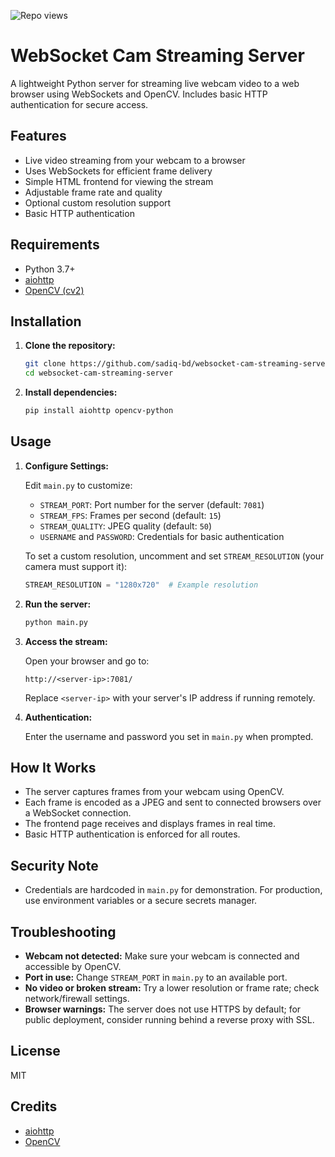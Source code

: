 <p align="left">
  <img src="https://api.sadiq.workers.dev/app/github/repo/websocket-cam-streaming-server/views" alt="Repo views" />
</p>

# WebSocket Cam Streaming Server

A lightweight Python server for streaming live webcam video to a web browser using WebSockets and OpenCV. Includes basic HTTP authentication for secure access.

## Features

- Live video streaming from your webcam to a browser
- Uses WebSockets for efficient frame delivery
- Simple HTML frontend for viewing the stream
- Adjustable frame rate and quality
- Optional custom resolution support
- Basic HTTP authentication

## Requirements

- Python 3.7+
- [aiohttp](https://aiohttp.readthedocs.io/en/stable/)
- [OpenCV (cv2)](https://opencv.org/)

## Installation

1. **Clone the repository:**
   ```bash
   git clone https://github.com/sadiq-bd/websocket-cam-streaming-server.git
   cd websocket-cam-streaming-server
   ```

2. **Install dependencies:**
   ```bash
   pip install aiohttp opencv-python
   ```

## Usage

1. **Configure Settings:**

   Edit `main.py` to customize:
   - `STREAM_PORT`: Port number for the server (default: `7081`)
   - `STREAM_FPS`: Frames per second (default: `15`)
   - `STREAM_QUALITY`: JPEG quality (default: `50`)
   - `USERNAME` and `PASSWORD`: Credentials for basic authentication

   To set a custom resolution, uncomment and set `STREAM_RESOLUTION` (your camera must support it):
   ```python
   STREAM_RESOLUTION = "1280x720"  # Example resolution
   ```

2. **Run the server:**
   ```bash
   python main.py
   ```

3. **Access the stream:**

   Open your browser and go to:
   ```
   http://<server-ip>:7081/
   ```
   Replace `<server-ip>` with your server's IP address if running remotely.

4. **Authentication:**

   Enter the username and password you set in `main.py` when prompted.

## How It Works

- The server captures frames from your webcam using OpenCV.
- Each frame is encoded as a JPEG and sent to connected browsers over a WebSocket connection.
- The frontend page receives and displays frames in real time.
- Basic HTTP authentication is enforced for all routes.

## Security Note

- Credentials are hardcoded in `main.py` for demonstration. For production, use environment variables or a secure secrets manager.

## Troubleshooting

- **Webcam not detected:** Make sure your webcam is connected and accessible by OpenCV.
- **Port in use:** Change `STREAM_PORT` in `main.py` to an available port.
- **No video or broken stream:** Try a lower resolution or frame rate; check network/firewall settings.
- **Browser warnings:** The server does not use HTTPS by default; for public deployment, consider running behind a reverse proxy with SSL.

## License

MIT

## Credits

- [aiohttp](https://github.com/aio-libs/aiohttp)
- [OpenCV](https://github.com/opencv/opencv)
